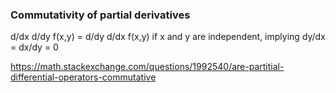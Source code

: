 ### Commutativity of partial derivatives

d/dx d/dy f(x,y) = d/dy d/dx f(x,y) if x and y are independent, implying dy/dx = dx/dy = 0

https://math.stackexchange.com/questions/1992540/are-partitial-differential-operators-commutative